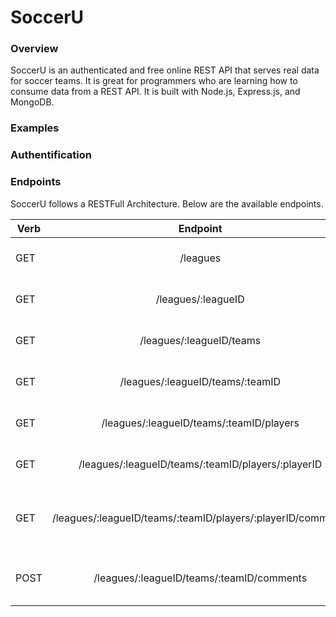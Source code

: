 # SoccerU

### Overview
SoccerU is an authenticated and free online REST API that serves real data for soccer teams. It is great for programmers who are learning how to consume data from a REST API. It is built with Node.js, Express.js, and MongoDB.

### Examples


### Authentification

### Endpoints

SoccerU follows a RESTFull Architecture. Below are the available endpoints.

|       Verb          |      Endpoint        |      Description                           |
| -------------       |:--------------------:| ------------------------------------------:|
| GET                 | /leagues                       |Get all available leagues         |
| GET                 | /leagues/:leagueID             |Get data for a specific league    |
| GET                 | /leagues/:leagueID/teams       |Get all the teams available       |
| GET                 | /leagues/:leagueID/teams/:teamID|Get data for a specific team    |
| GET                 | /leagues/:leagueID/teams/:teamID/players|Get all a team's roster |
| GET                 | /leagues/:leagueID/teams/:teamID/players/:playerID|Get data for a specific player |
| GET                 | /leagues/:leagueID/teams/:teamID/players/:playerID/comments|Get comments for a specific player |
| POST                | /leagues/:leagueID/teams/:teamID/comments|Post comments about a team |
